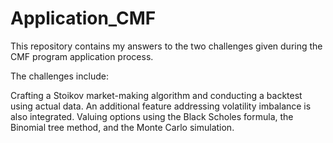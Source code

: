 # Application_CMF

This repository contains my answers to the two challenges given during the CMF program application process.

The challenges include:

Crafting a Stoikov market-making algorithm and conducting a backtest using actual data. An additional feature addressing volatility imbalance is also integrated.
Valuing options using the Black Scholes formula, the Binomial tree method, and the Monte Carlo simulation.
